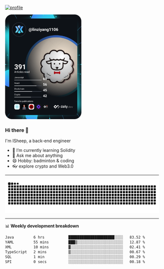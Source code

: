 [![profile](https://user-images.githubusercontent.com/54968314/208005045-e4b42f3b-833d-4242-bfcc-e764865553a2.svg)](https://www.calligrapher.ai/)

<a href="https://app.daily.dev/linziyang1106"><img src="/devcard.png" width="250" alt="ISheep's Dev Card"/></a>

### Hi there 🐏

I'm ISheep, a back-end engineer

- 🔭 I’m currently learning Solidity
- 💬 Ask me about anything
- 😄 Hobby: badminton & coding
- 👓 explore crypto and Web3.0

-------

![](https://raw.githubusercontent.com/ISheepp/ISheepp/output/github-contribution-grid-snake.svg)

-------

📊 **Weekly development breakdown**
<!--START_SECTION:waka-->

```text
Java         6 hrs           █████████████████████░░░░   83.52 %
YAML         55 mins         ███▒░░░░░░░░░░░░░░░░░░░░░   12.87 %
XML          10 mins         ▓░░░░░░░░░░░░░░░░░░░░░░░░   02.41 %
TypeScript   2 mins          ▒░░░░░░░░░░░░░░░░░░░░░░░░   00.67 %
SQL          1 min           ░░░░░░░░░░░░░░░░░░░░░░░░░   00.29 %
SPI          0 secs          ░░░░░░░░░░░░░░░░░░░░░░░░░   00.18 %
```

<!--END_SECTION:waka-->
